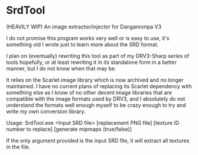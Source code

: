 # SrdTool
(HEAVILY WIP) An image extractor/injector for Danganronpa V3

I do not promise this program works very well or is easy to use, it's something old I wrote just to learn more about the SRD format.

I plan on (eventually) rewriting this tool as part of my DRV3-Sharp series of tools hopefully, or at least rewriting it in its standalone form in a better manner, but I do not know when that may be.

It relies on the Scarlet image library which is now archived and no longer maintained. I have no current plans of replacing its Scarlet dependency with something else as I know of no other decent image libraries that are compatible with the image formats used by DRV3, and I absolutely do not understand the formats well enough myself to be crazy enough to try and write my own conversion library.

Usage: SrdTool.exe \<Input SRD file\> [replacement PNG file] [texture ID number to replace] [generate mipmaps (true/false)]

If the only argument provided is the input SRD file, it will extract all textures in the file.
